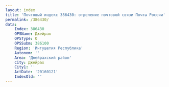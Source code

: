 ```yaml
---
layout: index
title: 'Почтовый индекс 386430: отделение почтовой связи Почты России'
permalink: /386430/
data:
    Index: 386430
    OPSName: Джейрах
    OPSType: О
    OPSSubm: 386100
    Region: 'Ингушетия Республика'
    Autonom: ''
    Area: 'Джейрахский район'
    City: Джейрах
    City1: ''
    ActDate: '20160121'
    IndexOld: ''
---
```

